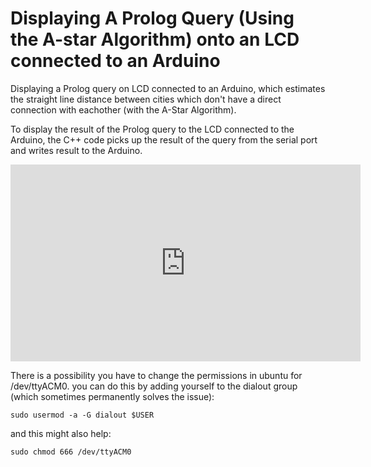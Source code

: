 # Displaying A Prolog Query (Using the A-star Algorithm) onto an LCD connected to an Arduino
Displaying a Prolog query on LCD connected to an Arduino, which estimates the straight line distance between cities which don't have a direct connection with eachother (with the A-Star Algorithm).

To display the result of the  Prolog query to the LCD connected to the Arduino, the C++ code picks up the result of the query from the serial port and writes result to the Arduino.

<p align = "center">
<iframe width="560" height="315" src="https://www.youtube.com/watch?v=efBbUspbV2c" title="Youtube video player" frameborder="0" allow="accelerometer; autoplay, clipboard-write; encrypted-media; gyroscope; picture-in-picture" allowfullscreen></iframe>
</p>
There is a possibility you have to change the permissions in ubuntu for /dev/ttyACM0.
you can do this by adding yourself to the dialout group (which sometimes permanently solves the issue): 

```
sudo usermod -a -G dialout $USER
```

and this might also help:

```
sudo chmod 666 /dev/ttyACM0
```
